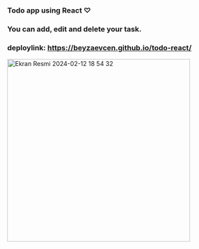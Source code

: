 ### Todo app using React ♡
### You can add, edit and delete your task.

### deploylink: https://beyzaevcen.github.io/todo-react/
<img width="420" alt="Ekran Resmi 2024-02-12 18 54 32" src="https://github.com/beyzaevcen/todo-react/assets/95762073/bca1a265-dda5-4747-8ddf-414270d98c98">
